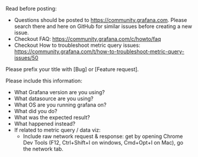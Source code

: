 Read before posting: 

- Questions should be posted to https://community.grafana.com. Please search there and here on GitHub for similar issues before creating a new issue. 
- Checkout FAQ: https://community.grafana.com/c/howto/faq
- Checkout How to troubleshoot metric query issues: https://community.grafana.com/t/how-to-troubleshoot-metric-query-issues/50

Please prefix your title with [Bug] or [Feature request]. 

Please include this information:
- What Grafana version are you using?
- What datasource are you using?
- What OS are you running grafana on?
- What did you do?
- What was the expected result?
- What happened instead?
- If related to metric query / data viz:
  - Include raw network request & response: get by opening Chrome Dev Tools (F12, Ctrl+Shift+I on windows, Cmd+Opt+I on Mac), go the network tab.
 
